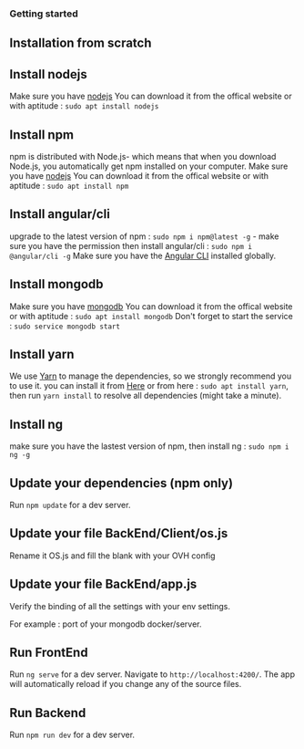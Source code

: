 ### Getting started

## Installation from scratch

## Install nodejs

Make sure you have [nodejs](https://nodejs.org/en/)
You can download it from the offical website or with aptitude : `sudo apt install nodejs`

## Install npm

npm is distributed with Node.js- which means that when you download Node.js, you automatically get npm installed on your computer.
Make sure you have [nodejs](https://nodejs.org/en/)
You can download it from the offical website or with aptitude : `sudo apt install npm`

## Install angular/cli

upgrade to the latest version of npm :  `sudo npm i npm@latest -g` - make sure you have the permission
then install angular/cli : `sudo npm i @angular/cli -g`
Make sure you have the [Angular CLI](https://github.com/angular/angular-cli#installation) installed globally.

## Install mongodb

Make sure you have [mongodb](https://www.mongodb.com/download-center/community)
You can download it from the offical website or with aptitude : `sudo apt install mongodb`
Don't forget to start the service : `sudo service mongodb start`

## Install yarn

We use [Yarn](https://yarnpkg.com) to manage the dependencies, so we strongly recommend you to use it. you can install it from [Here](https://yarnpkg.com/en/docs/install) or from here : `sudo apt install yarn`, then run `yarn install` to resolve all dependencies (might take a minute).

## Install ng

make sure you have the lastest version of npm,
then install ng : `sudo npm i ng -g`

## Update your dependencies (npm only)

Run `npm update` for a dev server.

## Update your file BackEnd/Client/os.js

Rename it OS.js and fill the blank with your OVH config

## Update your file BackEnd/app.js

Verify the binding of all the settings with your env settings.

For example : port of your mongodb docker/server.

## Run FrontEnd

Run `ng serve` for a dev server.
Navigate to `http://localhost:4200/`. The app will automatically reload if you change any of the source files.

## Run Backend

Run `npm run dev` for a dev server.
